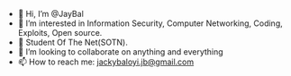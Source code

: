 - 👋 Hi, I’m @JayBal
- 👀 I’m interested in Information Security, Computer Networking, Coding, Exploits, Open source.
- 🌱 Student Of The Net(SOTN).
- 💞️ I’m looking to collaborate on anything and everything
- 📫 How to reach me: jackybaloyi.jb@gmail.com

<!---
JayBal/JayBal is a ✨ special ✨ repository because its `README.md` (this file) appears on your GitHub profile.
You can click the Preview link to take a look at your changes.
--->
